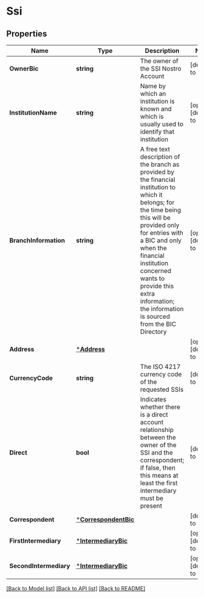 # Ssi

## Properties
Name | Type | Description | Notes
------------ | ------------- | ------------- | -------------
**OwnerBic** | **string** | The owner of the SSI Nostro Account | [default to null]
**InstitutionName** | **string** | Name by which an institution is known and which is usually used to identify that institution | [optional] [default to null]
**BranchInformation** | **string** | A free text description of the branch as provided by the financial institution to which it belongs; for the time being this will be provided only for entries with a BIC and only when the financial institution concerned wants to provide this extra information; the information is sourced from the BIC Directory | [optional] [default to null]
**Address** | [***Address**](Address.md) |  | [optional] [default to null]
**CurrencyCode** | **string** | The ISO 4217 currency code of the requested SSIs | [default to null]
**Direct** | **bool** | Indicates whether there is a direct account relationship between the owner of the SSI and the correspondent; if false, then this means at least the first intermediary must be present | [default to null]
**Correspondent** | [***CorrespondentBic**](CorrespondentBic.md) |  | [default to null]
**FirstIntermediary** | [***IntermediaryBic**](IntermediaryBic.md) |  | [optional] [default to null]
**SecondIntermediary** | [***IntermediaryBic**](IntermediaryBic.md) |  | [optional] [default to null]

[[Back to Model list]](../README.md#documentation-for-models) [[Back to API list]](../README.md#documentation-for-api-endpoints) [[Back to README]](../README.md)

